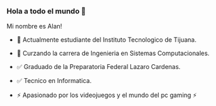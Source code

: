 ### Hola a todo el mundo 👋

Mi nombre es Alan!

- 📝 Actualmente estudiante del Instituto Tecnologico de Tijuana.
- 📝 Curzando la carrera de Ingenieria en Sistemas Computacionales.

- ✅ Graduado de la Preparatoria Federal Lazaro Cardenas.
- ✅ Tecnico en Informatica.

- ⚡️ Apasionado por los videojuegos y el mundo del pc gaming ⚡️
